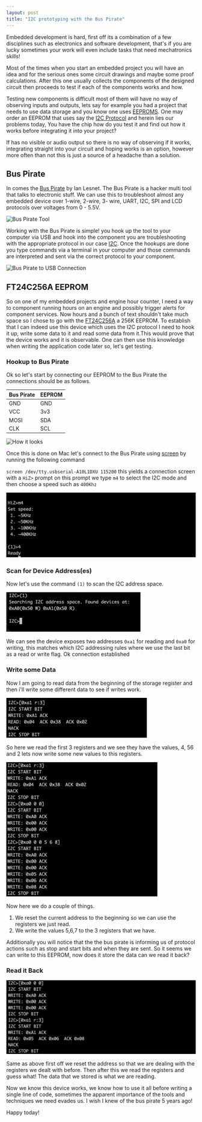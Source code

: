 ```yaml
---
layout: post
title: "I2C prototyping with the Bus Pirate"
---
```


Embedded development is hard, first off its a combination of a few disciplines such as electronics and software development, that's if you are lucky sometimes your work will even include tasks that need mechatronics skills!

Most of the times when you start an embedded project you will have an idea and for the serious ones some circuit drawings and maybe some proof calculations. After this one usually collects the components of the designed circuit then proceeds to test if each of the  components works and how.

Testing new components is difficult most of them will have no way of observing inputs and outputs, lets say for example you had a project that needs to use data storage and you know one uses [EEPROMS](https://en.wikipedia.org/wiki/EEPROM). One may order an EEPROM that uses say the [I2C Protocol](https://en.wikipedia.org/wiki/I%C2%B2C) and herein lies our problems today, You have the chip how do you test it and find out how it works before integrating it into your project?

If has no visible or audio output so there is no way of observing if it works, integrating straight into your circuit and hoping works is an option, however more often than not this is just a source of a headache than a solution.


## Bus Pirate
In comes the [Bus Pirate](http://dangerousprototypes.com/docs/Bus_Pirate) by Ian Lesnet. The Bus Pirate is a hacker multi tool that talks to electronic stuff. We can use this to troubleshoot almost any embedded device over 1-wire, 2-wire, 3- wire, UART, I2C, SPI and LCD protocols over voltages from 0 - 5.5V.

![Bus Pirate Tool](/assets/bus_pirate.png)

Working with the Bus Pirate is simple! you hook up the tool to your computer via USB and hook into the component you are troubleshooting with the appropriate protocol in our case [I2C](https://en.wikipedia.org/wiki/I%C2%B2C). Once the hookups are done you type commands via a terminal  in your computer and those commands are interpreted and sent via the correct protocol to your component.

![Bus Pirate to USB Connection](/assets/bus_pirate_to_usb.png)



## FT24C256A EEPROM
So on one of my embedded projects and engine hour counter, I need a way to component running hours on an engine and possibly trigger alerts for component services. Now hours and a bunch of text shouldn't take much space so I chose to go with the [FT24C256A](https://www.electronicsdatasheets.com/manufacturers/fremont-micro-devices/parts/ft24c256autrt) a 256K EEPROM. To establish that I can indeed use this device which uses the I2C protocol I need to hook it up, write some data to it and read some data from it.This would prove that the device works and it is observable. One can then use this knowledge when writing the application code later so, let's get testing.

### Hookup to Bus Pirate
Ok so let's start by connecting our EEPROM to the Bus Pirate the connections should be as follows.

|Bus Pirate | EEPROM |
|:----------|:-------|
|GND        | GND    |
|VCC        | 3v3    |
|MOSI       | SDA    |
|CLK        | SCL    |

![How it looks](/assets/ee_to_bus_pirate.png)

Once this is done on Mac let's connect to the Bus Pirate using [screen](https://www.gnu.org/software/screen/) by running the following command

`screen /dev/tty.usbserial-A10L1DXU 115200` this yields a connection screen with a `HiZ>` prompt on this prompt we type `m4` to select the I2C mode and then choose a speed such as `400Khz`

![Initial Connection and Options](/assets/init_bus_connection.png)

### Scan for Device Address(es)
Now let's use the command `(1)` to scan the I2C address space.

![I2C Scan](/assets/bus_1.png)

We can see the device exposes two addresses `0xa1` for reading and `0xa0` for writing, this matches which I2C addressing rules where we use the last bit as a read or write flag. Ok connection established

### Write some Data
Now I am going to read data from the beginning of the storage register and then i'll write some different data to see if writes work.

![Read EE](/assets/bus_read_1.png)

So here we read the first 3 registers and we see they have the values, 4, 56 and 2  lets now write some new values to this registers.

![Write EE](/assets/bus_write.png)

Now here we do a couple of things.

1. We reset the current address to the beginning so we can use the registers we just read.
2. We write the values 5,6,7  to the 3 registers that we have.

Additionally you will notice that the the bus pirate is informing us of protocol actions such as stop and start bits and when they are sent. So it seems we can write to this EEPROM, now does it store the data can we read it back?


###  Read it Back

![Read EE Again](/assets/bus_read_2.png)

Same as above first off we reset the address so that we are dealing with the registers we dealt with before. Then after this we read the registers and guess what! The data that we stored is what we are reading.

Now we know this device works, we know how to use it all before writing a single line of code, sometimes the apparent importance of the tools and techniques we need evades us. I wish I knew of the bus pirate 5 years ago!


Happy today!

